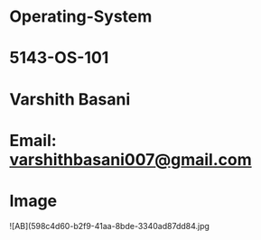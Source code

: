 # Operating-System
# 5143-OS-101
# Varshith Basani
# Email: varshithbasani007@gmail.com
# Image
![AB](598c4d60-b2f9-41aa-8bde-3340ad87dd84.jpg


